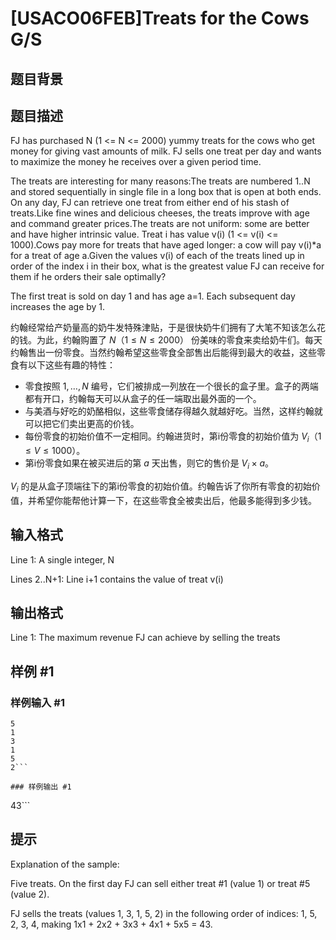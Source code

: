 # [USACO06FEB]Treats for the Cows G/S

## 题目背景



## 题目描述

FJ has purchased N (1 <= N <= 2000) yummy treats for the cows who get money for giving vast amounts of milk. FJ sells one treat per day and wants to maximize the money he receives over a given period time.


The treats are interesting for many reasons:The treats are numbered 1..N and stored sequentially in single file in a long box that is open at both ends. On any day, FJ can retrieve one treat from either end of his stash of treats.Like fine wines and delicious cheeses, the treats improve with age and command greater prices.The treats are not uniform: some are better and have higher intrinsic value. Treat i has value v(i) (1 <= v(i) <= 1000).Cows pay more for treats that have aged longer: a cow will pay v(i)\*a for a treat of age a.Given the values v(i) of each of the treats lined up in order of the index i in their box, what is the greatest value FJ can receive for them if he orders their sale optimally?


The first treat is sold on day 1 and has age a=1. Each subsequent day increases the age by 1.

约翰经常给产奶量高的奶牛发特殊津贴，于是很快奶牛们拥有了大笔不知该怎么花的钱。为此，约翰购置了 $N$（$1 \leq N \leq 2000$） 份美味的零食来卖给奶牛们。每天约翰售出一份零食。当然约翰希望这些零食全部售出后能得到最大的收益，这些零食有以下这些有趣的特性：
+ 零食按照 $1, \ldots, N$ 编号，它们被排成一列放在一个很长的盒子里。盒子的两端都有开口，约翰每天可以从盒子的任一端取出最外面的一个。
+ 与美酒与好吃的奶酪相似，这些零食储存得越久就越好吃。当然，这样约翰就可以把它们卖出更高的价钱。
+ 每份零食的初始价值不一定相同。约翰进货时，第i份零食的初始价值为 $V_i$（$1 \leq V \leq 1000$）。
+ 第i份零食如果在被买进后的第 $a$ 天出售，则它的售价是 $V_i \times a$。

$V_i$ 的是从盒子顶端往下的第i份零食的初始价值。约翰告诉了你所有零食的初始价值，并希望你能帮他计算一下，在这些零食全被卖出后，他最多能得到多少钱。

## 输入格式

Line 1: A single integer, N

Lines 2..N+1: Line i+1 contains the value of treat v(i)


## 输出格式

Line 1: The maximum revenue FJ can achieve by selling the treats


## 样例 #1

### 样例输入 #1
```
5
1
3
1
5
2```

### 样例输出 #1

```
43```

## 提示

Explanation of the sample:




Five treats. On the first day FJ can sell either treat #1 (value 1) or treat #5 (value 2).




FJ sells the treats (values 1, 3, 1, 5, 2) in the following order of indices: 1, 5, 2, 3, 4, making 1x1 + 2x2 + 3x3 + 4x1 + 5x5 = 43.

